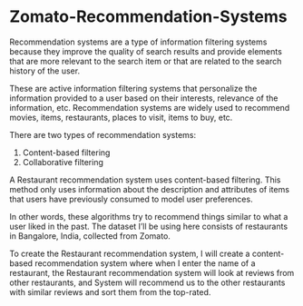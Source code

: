 # Zomato-Recommendation-Systems

Recommendation systems are a type of information filtering systems because they improve the quality of search results and provide elements that are more relevant to the search item or that are related to the search history of the user.

These are active information filtering systems that personalize the information provided to a user based on their interests, relevance of the information, etc. Recommendation systems are widely used to recommend movies, items, restaurants, places to visit, items to buy, etc.

There are two types of recommendation systems:

1. Content-based filtering
2. Collaborative filtering

A Restaurant recommendation system uses content-based filtering. This method only uses information about the description and attributes of items that users have previously consumed to model user preferences.

In other words, these algorithms try to recommend things similar to what a user liked in the past. The dataset I’ll be using here consists of restaurants in Bangalore, India, collected from Zomato.

To create the Restaurant recommendation system, I will create a content-based recommendation system where when I enter the name of a restaurant, the Restaurant recommendation system will look at reviews from other restaurants, and System will recommend us to the other restaurants with similar reviews and sort them from the top-rated.
